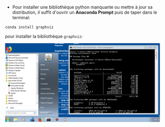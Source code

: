 * Pour installer une bibliothèque python manquante ou mettre à jour sa distribution, il suffit d'ouvrir un **Anaconda Prompt** puis de taper dans le terminal:

```Shell
conda install graphviz
```

pour installer la bibliothèque `graphviz`:

![lancer conda](https://raw.githubusercontent.com/Informathix/UCO_L2/master/Graphes/conda1.png)
